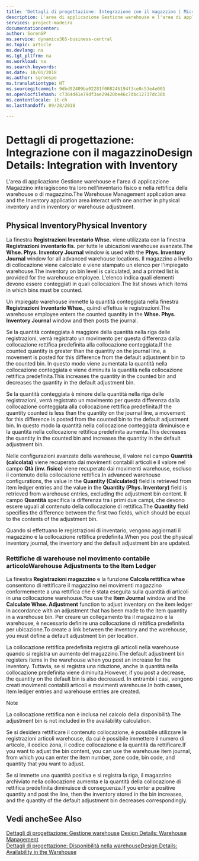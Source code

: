 ```yaml
---
title: 'Dettagli di progettazione: Integrazione con il magazzino | Microsoft Docs'
description: L'area di applicazione Gestione warehouse e l'area di applicazione Magazzino interagiscono tra loro nell'inventario fisico e nella rettifica della warehouse o di magazzino.
services: project-madeira
documentationcenter: 
author: SorenGP
ms.service: dynamics365-business-central
ms.topic: article
ms.devlang: na
ms.tgt_pltfrm: na
ms.workload: na
ms.search.keywords: 
ms.date: 10/01/2018
ms.author: sgroespe
ms.translationtype: HT
ms.sourcegitcommit: 9dbd92409ba02281f008246194f3ce0c53e4e001
ms.openlocfilehash: c7364d41e79df3ae29420be46c7dbc12737dc30b
ms.contentlocale: it-ch
ms.lasthandoff: 09/28/2018

---
```

# <a name="design-details-integration-with-inventory"></a><span data-ttu-id="fbb25-103">Dettagli di progettazione: Integrazione con il magazzino</span><span class="sxs-lookup"><span data-stu-id="fbb25-103">Design Details: Integration with Inventory</span></span>
<span data-ttu-id="fbb25-104">L'area di applicazione Gestione warehouse e l'area di applicazione Magazzino interagiscono tra loro nell'inventario fisico e nella rettifica della warehouse o di magazzino.</span><span class="sxs-lookup"><span data-stu-id="fbb25-104">The Warehouse Management application area and the Inventory application area interact with one another in physical inventory and in inventory or warehouse adjustment.</span></span>  
  
## <a name="physical-inventory"></a><span data-ttu-id="fbb25-105">Physical Inventory</span><span class="sxs-lookup"><span data-stu-id="fbb25-105">Physical Inventory</span></span>  
 <span data-ttu-id="fbb25-106">La finestra **Registrazioni Inventario Whse.** viene utilizzata con la finestra **Registrazioni inventario fis.** per tutte le ubicazioni warehouse avanzate.</span><span class="sxs-lookup"><span data-stu-id="fbb25-106">The **Whse. Phys. Inventory Journal** window is used with the **Phys. Inventory Journal** window for all advanced warehouse locations.</span></span> <span data-ttu-id="fbb25-107">Il magazzino a livello di collocazione viene calcolato e viene stampato un elenco per l'impiegato warehouse.</span><span class="sxs-lookup"><span data-stu-id="fbb25-107">The inventory on bin level is calculated, and a printed list is provided for the warehouse employee.</span></span> <span data-ttu-id="fbb25-108">L'elenco indica quali elementi devono essere conteggiati in quali collocazioni.</span><span class="sxs-lookup"><span data-stu-id="fbb25-108">The list shows which items in which bins must be counted.</span></span>  
  
 <span data-ttu-id="fbb25-109">Un impiegato warehouse immette la quantità conteggiata nella finestra **Registrazioni Inventario Whse.**, quindi effettua le registrazioni.</span><span class="sxs-lookup"><span data-stu-id="fbb25-109">The warehouse employee enters the counted quantity in the **Whse. Phys. Inventory Journal** window and then posts the journal.</span></span>  
  
 <span data-ttu-id="fbb25-110">Se la quantità conteggiata è maggiore della quantità nella riga delle registrazioni, verrà registrato un movimento per questa differenza dalla collocazione rettifica predefinita alla collocazione conteggiata.</span><span class="sxs-lookup"><span data-stu-id="fbb25-110">If the counted quantity is greater than the quantity on the journal line, a movement is posted for this difference from the default adjustment bin to the counted bin.</span></span> <span data-ttu-id="fbb25-111">In questo modo viene aumentata la quantità nella collocazione conteggiata e viene diminuita la quantità nella collocazione rettifica predefinita.</span><span class="sxs-lookup"><span data-stu-id="fbb25-111">This increases the quantity in the counted bin and decreases the quantity in the default adjustment bin.</span></span>  
  
 <span data-ttu-id="fbb25-112">Se la quantità conteggiata è minore della quantità nella riga delle registrazioni, verrà registrato un movimento per questa differenza dalla collocazione conteggiata alla collocazione rettifica predefinita.</span><span class="sxs-lookup"><span data-stu-id="fbb25-112">If the quantity counted is less than the quantity on the journal line, a movement for this difference is posted from the counted bin to the default adjustment bin.</span></span> <span data-ttu-id="fbb25-113">In questo modo la quantità nella collocazione conteggiata diminuisce e la quantità nella collocazione rettifica predefinita aumenta.</span><span class="sxs-lookup"><span data-stu-id="fbb25-113">This decreases the quantity in the counted bin and increases the quantity in the default adjustment bin.</span></span>  
  
 <span data-ttu-id="fbb25-114">Nelle configurazioni avanzate della warehouse, il valore nel campo **Quantità (calcolata)** viene recuperato dai movimenti contabili articoli e il valore nel campo **Qtà (inv. fisico)** viene recuperato dai movimenti warehouse, escluso il contenuto della collocazione rettifica.</span><span class="sxs-lookup"><span data-stu-id="fbb25-114">In advanced warehouse configurations, the value in the **Quantity (Calculated)** field is retrieved from item ledger entries and the value in the **Quantity (Phys. Inventory)** field is retrieved from warehouse entries, excluding the adjustment bin content.</span></span> <span data-ttu-id="fbb25-115">Il campo **Quantità** specifica la differenza tra i primi due campi, che devono essere uguali al contenuto della collocazione di rettifica.</span><span class="sxs-lookup"><span data-stu-id="fbb25-115">The **Quantity** field specifies the difference between the first two fields, which should be equal to the contents of the adjustment bin.</span></span>  
  
 <span data-ttu-id="fbb25-116">Quando si effettuano le registrazioni di inventario, vengono aggiornati il magazzino e la collocazione rettifica predefinita.</span><span class="sxs-lookup"><span data-stu-id="fbb25-116">When you post the physical inventory journal, the inventory and the default adjustment bin are updated.</span></span>  
  
### <a name="warehouse-adjustments-to-the-item-ledger"></a><span data-ttu-id="fbb25-117">Rettifiche di warehouse nel movimento contabile articolo</span><span class="sxs-lookup"><span data-stu-id="fbb25-117">Warehouse Adjustments to the Item Ledger</span></span>  
 <span data-ttu-id="fbb25-118">La finestra **Registrazioni magazzino** e la funzione **Calcola rettifica whse** consentono di rettificare il magazzino nei movimenti magazzino conformemente a una rettifica che è stata eseguita sulla quantità di articoli in una collocazione warehouse.</span><span class="sxs-lookup"><span data-stu-id="fbb25-118">You use the **Item Journal** window and the **Calculate Whse. Adjustment** function to adjust inventory on the item ledger in accordance with an adjustment that has been made to the item quantity in a warehouse bin.</span></span> <span data-ttu-id="fbb25-119">Per creare un collegamento tra il magazzino e la warehouse, è necessario definire una collocazione di rettifica predefinita per ubicazione.</span><span class="sxs-lookup"><span data-stu-id="fbb25-119">To create a link between the inventory and the warehouse, you must define a default adjustment bin per location.</span></span>  
  
 <span data-ttu-id="fbb25-120">La collocazione rettifica predefinita registra gli articoli nella warehouse quando si registra un aumento del magazzino.</span><span class="sxs-lookup"><span data-stu-id="fbb25-120">The default adjustment bin registers items in the warehouse when you post an increase for the inventory.</span></span> <span data-ttu-id="fbb25-121">Tuttavia, se si registra una riduzione, anche la quantità nella collocazione predefinita viene diminuita.</span><span class="sxs-lookup"><span data-stu-id="fbb25-121">However, if you post a decrease, the quantity on the default bin is also decreased.</span></span> <span data-ttu-id="fbb25-122">In entrambi i casi, vengono creati movimenti contabili articoli e movimenti warehouse.</span><span class="sxs-lookup"><span data-stu-id="fbb25-122">In both cases, item ledger entries and warehouse entries are created.</span></span>  
  
> [!NOTE]  
>  <span data-ttu-id="fbb25-123">La collocazione rettifica non è inclusa nel calcolo della disponibilità.</span><span class="sxs-lookup"><span data-stu-id="fbb25-123">The adjustment bin is not included in the availability calculation.</span></span>  
  
 <span data-ttu-id="fbb25-124">Se si desidera rettificare il contenuto collocazione, è possibile utilizzare le registrazioni articoli warehouse, da cui è possibile immettere il numero di articolo, il codice zona, il codice collocazione e la quantità da rettificare.</span><span class="sxs-lookup"><span data-stu-id="fbb25-124">If you want to adjust the bin content, you can use the warehouse item journal, from which you can enter the item number, zone code, bin code, and quantity that you want to adjust.</span></span>  
  
 <span data-ttu-id="fbb25-125">Se si immette una quantità positiva e si registra la riga, il magazzino archiviato nella collocazione aumenta e la quantità della collocazione di rettifica predefinita diminuisce di conseguenza.</span><span class="sxs-lookup"><span data-stu-id="fbb25-125">If you enter a positive quantity and post the line, then the inventory stored in the bin increases, and the quantity of the default adjustment bin decreases correspondingly.</span></span>  
  
## <a name="see-also"></a><span data-ttu-id="fbb25-126">Vedi anche</span><span class="sxs-lookup"><span data-stu-id="fbb25-126">See Also</span></span>  
 <span data-ttu-id="fbb25-127">[Dettagli di progettazione: Gestione warehouse](design-details-warehouse-management.md) </span><span class="sxs-lookup"><span data-stu-id="fbb25-127">[Design Details: Warehouse Management](design-details-warehouse-management.md) </span></span>  
 [<span data-ttu-id="fbb25-128">Dettagli di progettazione: Disponibilità nella warehouse</span><span class="sxs-lookup"><span data-stu-id="fbb25-128">Design Details: Availability in the Warehouse</span></span>](design-details-availability-in-the-warehouse.md)
